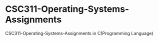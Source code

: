 # CSC311-Operating-Systems-Assignments
CSC311-Operating-Systems-Assignments in C(Programming Language)
